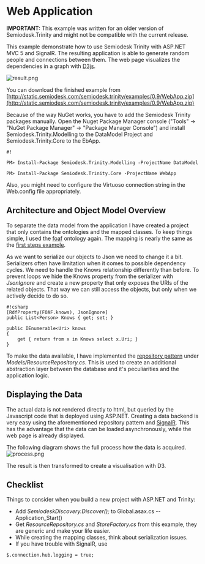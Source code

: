 ﻿# Web Application #
**IMPORTANT:** This example was written for an older version of Semiodesk.Trinity and might not be compatible with the current release.


This example demonstrate how to use Semiodesk Trinity with ASP.NET MVC 5 and SignalR. The resulting application is able to generate random people and connections between them. The web page visualizes the dependencies in a graph with [D3js](https://d3js.org/).

![result.png](~/images/examples/webApp/1927643689-result.png)

You can download the finished example from  
[http://static.semiodesk.com/semiodesk.trinity/examples/0.9/WebApp.zip](http://static.semiodesk.com/semiodesk.trinity/examples/0.9/WebApp.zip)

Because of the way NuGet works, you have to add the Semiodesk Trinity packages manually.  Open the Nuget Package Manager console ("Tools" -> "NuGet Package Manager" -> "Package Manager Console") and install Semiodesk.Trinity.Modelling to the DataModel Project and Semiodesk.Trinity.Core to the EbApp.

```
#!

PM> Install-Package Semiodesk.Trinity.Modelling -ProjectName DataModel

PM> Install-Package Semiodesk.Trinity.Core -ProjectName WebApp
```

Also, you might need to configure the Virtuoso connection string in the Web.config file appropriately.

## Architecture and Object Model Overview ##
To separate the data model from the application I have created a project that only contains the ontologies and the mapped classes.
To keep things simple, I used the [foaf](http://xmlns.com/foaf/spec/) ontology again. The mapping is nearly the same as the [first steps example](/tutorials/firstSteps.md).

As we want to serialize our objects to Json we need to change it a bit. Serializers often have limitation when it comes to possible dependency cycles. We need to handle the Knows relationship differently than before. To prevent loops we hide the Knows property from the serializer with *JsonIgnore* and create a new property that only exposes the URIs of the related objects. That way we can still access the objects, but only when we actively decide to do so.


```
#!csharp
[RdfProperty(FOAF.knows), JsonIgnore]
public List<Person> Knows { get; set; }

public IEnumerable<Uri> knows
{
    get { return from x in Knows select x.Uri; }
}
```

To make the data available, I have implemented the [repository pattern](http://martinfowler.com/eaaCatalog/repository.html) under *Models/ResourceRepository.cs*. This is used to create an additional abstraction layer between the database and it's peculiarities and the application logic.

## Displaying the Data ##

The actual data is not rendered directly to html, but queried by the Javascript code that is deployed using ASP.NET. Creating a data backend is very easy using the aforementioned repository pattern and [SignalR](http://signalr.net/). This has the advantage that the data can be loaded asynchronously, while the web page is already displayed.

The following diagram shows the full process how the data is acquired.
![process.png](~/images/examples/webApp/698958943-process.png)

The result is then transformed to create a visualisation with D3.

## Checklist ##
Things to consider when you build a new project with ASP.NET and Trinity:

* Add *SemiodeskDiscovery.Discover();* to Global.asax.cs -- Application_Start()
* Get *ResourceRepository.cs* and *StoreFactory.cs* from this example, they are generic and make your life easier.
* While creating the mapping classes, think about serialization issues.
* If you have trouble with SignalR, use 

```
$.connection.hub.logging = true;
```



